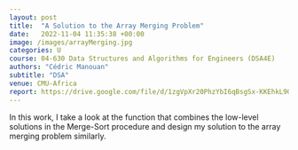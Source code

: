 ```yaml
---
layout: post
title:  "A Solution to the Array Merging Problem"
date:   2022-11-04 11:35:38 +00:00
image: /images/arrayMerging.jpg
categories: U
course: 04-630 Data Structures and Algorithms for Engineers (DSA4E)
authors: "Cédric Manouan"
subtitle: "DSA"
venue: CMU-Africa
report: https://drive.google.com/file/d/1zgVpXr20PhzYbI6qBsgSx-KKEhkL9Oso/view?usp=drive_link
---
```

In this work, I take a look at the function that combines the
low-level solutions in the Merge-Sort procedure and design my
solution to the array merging problem similarly.